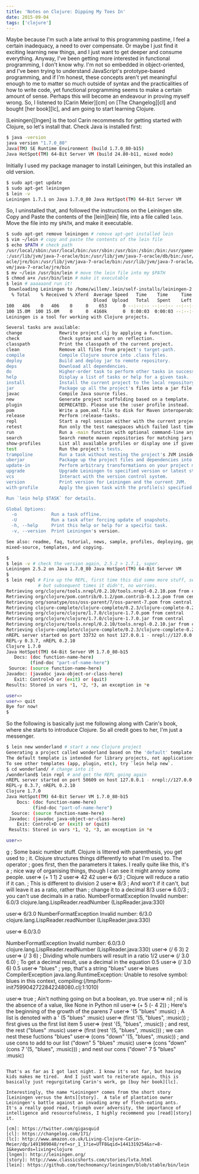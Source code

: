 ```yaml
---
title: 'Notes on Clojure: Dipping My Toes In'
date: 2015-09-04
tags: ['clojure']
---
```


Maybe because I'm such a late arrival to this programming pastime, I feel a certain inadequacy, a need to over compensate. Or maybe I just find it exciting learning new things, and I just want to get deeper and consume everything. Anyway, I've been getting more interested in functional programming, I don't know why. I'm not so embedded in object-oriented, and I've been trying to understand JavaScript's prototype-based programming, and if I'm honest, these concepts aren't yet meaningful enough to me to matter so much outside of syntax and the practicalities of how to write code, yet functional programming seems to make a certain amount of sense. Perhaps this will become an endeavour in proving myself wrong. So, I listened to [Carin Meier][cm] on [The Changelog][cl] and bought [her book][lc], and am going to start learning Clojure.

[Leiningen][lngen] is the tool Carin recommends for getting started with Clojure, so let's install that.
Check Java is installed first:

```bash
$ java -version
java version "1.7.0_80"
Java(TM) SE Runtime Environment (build 1.7.0_80-b15)
Java HotSpot(TM) 64-Bit Server VM (build 24.80-b11, mixed mode)
```

Initially I used my package manager to install Leiningen, but this installed an old version.

```bash
$ sudo apt-get update
$ sudo apt-get leiningen
$ lein -v
Leiningen 1.7.1 on Java 1.7.0_80 Java HotSpot(TM) 64-Bit Server VM
```

So, I uninstalled that, and followed the instructions on the Leiningen site. Copy and Paste the contents of the [lein][lein] file, into a file called `lein`. Move the file into my `$PATH`, and make it executable.

```bash
$ sudo apt-get remove leiningen # remove apt-get installed lein
$ vim ~/lein # copy and paste the contents of the lein file
$ echo $PATH # check path
/usr/local/sbin:/usr/local/bin:/usr/sbin:/usr/bin:/sbin:/bin:/usr/games:/usr/local/games
:/usr/lib/jvm/java-7-oracle/bin:/usr/lib/jvm/java-7-oracle/db/bin:/usr/lib/jvm/java-7-or
acle/jre/bin:/usr/lib/jvm/java-7-oracle/bin:/usr/lib/jvm/java-7-oracle/db/bin:/usr/lib/j
vm/java-7-oracle/jre/bin
$ mv ~/lein /usr/bin/lein # move the lein file into my $PATH
$ chmod a+x /usr/bin/lein # make it executable
$ lein # aaaaaand run it!
 Downloading Leiningen to /home/willem/.lein/self-installs/leiningen-2.5.2-standalone.jar now...                                                                       [1050/1997]
  % Total    % Received % Xferd  Average Speed   Time    Time     Time  Current
                                 Dload  Upload   Total   Spent    Left  Speed
100   406    0   406    0     0    653      0 --:--:-- --:--:-- --:--:--   652
100 15.0M  100 15.0M    0     0  4160k      0  0:00:03  0:00:03 --:--:-- 6334k
Leiningen is a tool for working with Clojure projects.

Several tasks are available:
change              Rewrite project.clj by applying a function.
check               Check syntax and warn on reflection.
classpath           Print the classpath of the current project.
clean               Remove all files from project's target-path.
compile             Compile Clojure source into .class files.
deploy              Build and deploy jar to remote repository.
deps                Download all dependencies.
do                  Higher-order task to perform other tasks in succession.
help                Display a list of tasks or help for a given task.
install             Install the current project to the local repository.
jar                 Package up all the project's files into a jar file.
javac               Compile Java source files.
new                 Generate project scaffolding based on a template.
plugin              DEPRECATED. Please use the :user profile instead.
pom                 Write a pom.xml file to disk for Maven interoperability.
release             Perform :release-tasks.
repl                Start a repl session either with the current project or standalone.
retest              Run only the test namespaces which failed last time around.
run                 Run a -main function with optional command-line arguments.
search              Search remote maven repositories for matching jars.
show-profiles       List all available profiles or display one if given an argument.
test                Run the project's tests.
trampoline          Run a task without nesting the project's JVM inside Leiningen's.
uberjar             Package up the project files and dependencies into a jar file.
update-in           Perform arbitrary transformations on your project map.
upgrade             Upgrade Leiningen to specified version or latest stable.
vcs                 Interact with the version control system.
version             Print version for Leiningen and the current JVM.
with-profile        Apply the given task with the profile(s) specified.

Run `lein help $TASK` for details.

Global Options:
  -o             Run a task offline.
  -U             Run a task after forcing update of snapshots.
  -h, --help     Print this help or help for a specific task.
  -v, --version  Print Leiningen's version.

See also: readme, faq, tutorial, news, sample, profiles, deploying, gpg,
mixed-source, templates, and copying.

$
$ lein -v # check the version again, 2.5.2 > 1.7.1, super.
Leiningen 2.5.2 on Java 1.7.0_80 Java HotSpot(TM) 64-Bit Server VM
$
$ lein repl # Fire up the REPL, first time this did some more stuff, see below
            # but subsequent times it didn't, no worries.
Retrieving org/clojure/tools.nrepl/0.2.10/tools.nrepl-0.2.10.pom from central
Retrieving org/clojure/pom.contrib/0.1.2/pom.contrib-0.1.2.pom from central
Retrieving org/sonatype/oss/oss-parent/7/oss-parent-7.pom from central
Retrieving clojure-complete/clojure-complete/0.2.3/clojure-complete-0.2.3.pom from clojars
Retrieving org/clojure/clojure/1.7.0/clojure-1.7.0.pom from central
Retrieving org/clojure/clojure/1.7.0/clojure-1.7.0.jar from central
Retrieving org/clojure/tools.nrepl/0.2.10/tools.nrepl-0.2.10.jar from central
Retrieving clojure-complete/clojure-complete/0.2.3/clojure-complete-0.2.3.jar from clojars
nREPL server started on port 33732 on host 127.0.0.1 - nrepl://127.0.0.1:33732
REPL-y 0.3.7, nREPL 0.2.10
Clojure 1.7.0
Java HotSpot(TM) 64-Bit Server VM 1.7.0_80-b15
   Docs: (doc function-name-here)
         (find-doc "part-of-name-here")
 Source: (source function-name-here)
Javadoc: (javadoc java-object-or-class-here)
   Exit: Control+D or (exit) or (quit)
Results: Stored in vars *1, *2, *3, an exception in *e

user=>
user=> quit
Bye for now!
$
```

So the following is basically just me following along with Carin's book, where she starts to introduce Clojure. So all credit goes to her, I'm just a messenger.

```bash
$ lein new wonderland # start a new Clojure project
Generating a project called wonderland based on the 'default' template.
The default template is intended for library projects, not applications.
To see other templates (app, plugin, etc), try `lein help new`.
$ cd wonderland/ # change into it
/wonderland$ lein repl # and get the REPL going again
nREPL server started on port 50609 on host 127.0.0.1 - nrepl://127.0.0.1:50609
REPL-y 0.3.7, nREPL 0.2.10
Clojure 1.7.0
Java HotSpot(TM) 64-Bit Server VM 1.7.0_80-b15
    Docs: (doc function-name-here)
          (find-doc "part-of-name-here")
  Source: (source function-name-here)
 Javadoc: (javadoc java-object-or-class-here)
    Exit: Control+D or (exit) or (quit)
 Results: Stored in vars *1, *2, *3, an exception in *e

user=>
```

g
; Some basic number stuff. Clojure is littered with parenthesis, you get used to
; it. Clojure structures things differently to what I'm used to. The operator
; goes first, then the parameters it takes. I really quite like this, it's a
; nice way of organising things, though I can see it might annoy some people.
user=> (+ 1 1)
2
user=> 42
42
user=> 6/3 ; Clojure will reduce a ratio if it can.
; This is different to division
2
user=> 8/3 ; And won't if it can't, but will leave it as a ratio, rather than
; change it to a decimal
8/3
user=> 6.0/3 ; you can't use decimals in a ratio.
NumberFormatException Invalid number: 6.0/3 clojure.lang.LispReader.readNumber (LispReader.java:330)

user=> 6/3.0
NumberFormatException Invalid number: 6/3.0 clojure.lang.LispReader.readNumber (LispReader.java:330)

user=> 6.0/3.0

NumberFormatException Invalid number: 6.0/3.0 clojure.lang.LispReader.readNumber (LispReader.java:330)
user=> (/ 6 3)
2
user=> (/ 3 6) ; Dividing whole numbers will result in a ratio
1/2
user=> (/ 3.0 6.0) ; To get a decimal result, use a decimal in the equation
0.5
user=> (/ 3.0 6)
0.5
user=> "blues" ; yep, that's a string
"blues"
user=> blues
CompilerException java.lang.RuntimeException: Unable to resolve symbol: blues in this context, compiling:(/tmp/form-init7599042722842248080.clj:1:1010)

user=> true ; Ain't nothing going on but a boolean, yo.
true
user=> nil ; nil is the absence of a value, like None in Python
nil
user=> (+ 5 (- 4 2)) ; Here's the beginning of the growth of the parens
7
user=> '(5 "blues" :music) ; A list is denoted with a '
(5 "blues" :music)
user=> (first '(5, "blues", :music)) ; first gives us the first list item
5
user=> (rest '(5, "blues", :music)) ; and rest, the rest
("blues" :music)
user=> (first (rest '(5, "blues", :music))) ; we can nest these fuctions
"blues"
user=> (cons "down" '(5, "blues", :music)) ; and use cons to add to our list
("down" 5 "blues" :music)
user=> (cons "down" (cons 7 '(5, "blues", :music))) ; and nest our cons
("down" 7 5 "blues" :music)

```

That's as far as I got last night. I know it's not far, but having kids makes me tired.  And I just want to reiterate again, this is basically just regurgitating Carin's work, go [buy her book][lc].

Interestingly, the name *Leiningen* comes from the short story [Leiningen versus the Ants][story].  A tale of plantation owner Leiningen's battle against an invading army of flesh-eating ants.  It's a really good read, triumph over adversity, the importance of intelligence and resourcefulness, I highly recommend you [read][story] it.

[cm]: https://twitter.com/gigasquid
[cl]: https://changelog.com/171/
[lc]: http://www.amazon.co.uk/Living-Clojure-Carin-Meier/dp/1491909048/ref=sr_1_1?ie=UTF8&qid=1441319254&sr=8-1&keywords=living+clojure
[lngen]: http://leiningen.org/
[story]: http://www.classicshorts.com/stories/lvta.html
[lein]: https://github.com/technomancy/leiningen/blob/stable/bin/lein
```
